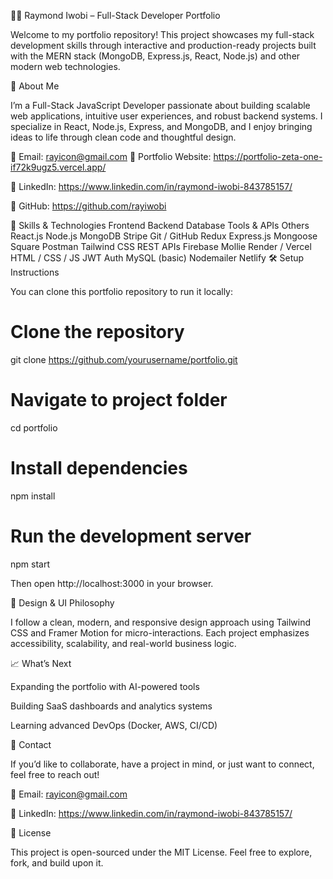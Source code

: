 🧑‍💻 Raymond Iwobi – Full-Stack Developer Portfolio

Welcome to my portfolio repository!
This project showcases my full-stack development skills through interactive and production-ready projects built with the MERN stack (MongoDB, Express.js, React, Node.js) and other modern web technologies.

🚀 About Me

I’m a Full-Stack JavaScript Developer passionate about building scalable web applications, intuitive user experiences, and robust backend systems.
I specialize in React, Node.js, Express, and MongoDB, and I enjoy bringing ideas to life through clean code and thoughtful design.

📧 Email: rayicon@gmail.com
💼 Portfolio Website: https://portfolio-zeta-one-if72k9ugz5.vercel.app/ 

🔗 LinkedIn: https://www.linkedin.com/in/raymond-iwobi-843785157/

🐙 GitHub: https://github.com/rayiwobi


🧠 Skills & Technologies
Frontend	Backend	Database	Tools & APIs	Others
React.js	Node.js	MongoDB	Stripe	Git / GitHub
Redux	Express.js	Mongoose	Square	Postman
Tailwind CSS	REST APIs	Firebase	Mollie	Render / Vercel
HTML / CSS / JS	JWT Auth	MySQL (basic)	Nodemailer	Netlify
🛠️ Setup Instructions

You can clone this portfolio repository to run it locally:

# Clone the repository
git clone https://github.com/yourusername/portfolio.git

# Navigate to project folder
cd portfolio

# Install dependencies
npm install

# Run the development server
npm start


Then open http://localhost:3000
 in your browser.

🎨 Design & UI Philosophy

I follow a clean, modern, and responsive design approach using Tailwind CSS and Framer Motion for micro-interactions.
Each project emphasizes accessibility, scalability, and real-world business logic.

📈 What’s Next

Expanding the portfolio with AI-powered tools

Building SaaS dashboards and analytics systems

Learning advanced DevOps (Docker, AWS, CI/CD)

💬 Contact

If you’d like to collaborate, have a project in mind, or just want to connect, feel free to reach out!

📩 Email: rayicon@gmail.com

💼 LinkedIn: https://www.linkedin.com/in/raymond-iwobi-843785157/

🏁 License

This project is open-sourced under the MIT License.
Feel free to explore, fork, and build upon it.